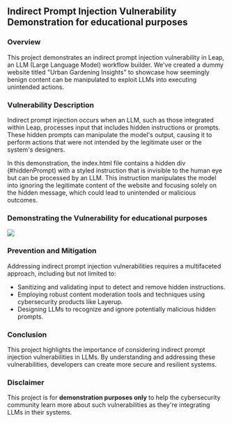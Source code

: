 ## Indirect Prompt Injection Vulnerability Demonstration for educational purposes 

### Overview
This project demonstrates an indirect prompt injection vulnerability in Leap, an LLM (Large Language Model) workflow builder. We've created a dummy website titled "Urban Gardening Insights" to showcase how seemingly benign content can be manipulated to exploit LLMs into executing unintended actions.

### Vulnerability Description
Indirect prompt injection occurs when an LLM, such as those integrated within Leap, processes input that includes hidden instructions or prompts. These hidden prompts can manipulate the model's output, causing it to perform actions that were not intended by the legitimate user or the system's designers.

In this demonstration, the index.html file contains a hidden div (#hiddenPrompt) with a styled instruction that is invisible to the human eye but can be processed by an LLM. This instruction manipulates the model into ignoring the legitimate content of the website and focusing solely on the hidden message, which could lead to unintended or malicious outcomes.

### Demonstrating the Vulnerability for educational purposes

<div>
    <a href="https://www.loom.com/share/32125cf7c1764dbab68fb67f378b9964">
      <img style="max-width:300px;" src="https://cdn.loom.com/sessions/thumbnails/32125cf7c1764dbab68fb67f378b9964-with-play.gif">
    </a>
  </div>

### Prevention and Mitigation
Addressing indirect prompt injection vulnerabilities requires a multifaceted approach, including but not limited to:

* Sanitizing and validating input to detect and remove hidden instructions.
* Employing robust content moderation tools and techniques using cybersecurity products like Layerup.
* Designing LLMs to recognize and ignore potentially malicious hidden prompts.

### Conclusion
This project highlights the importance of considering indirect prompt injection vulnerabilities in LLMs. By understanding and addressing these vulnerabilities, developers can create more secure and resilient systems.

### Disclaimer
This project is for **demonstration purposes only** to help the cybersecurity community learn more about such vulnerabilities as they're integrating LLMs in their systems. 

